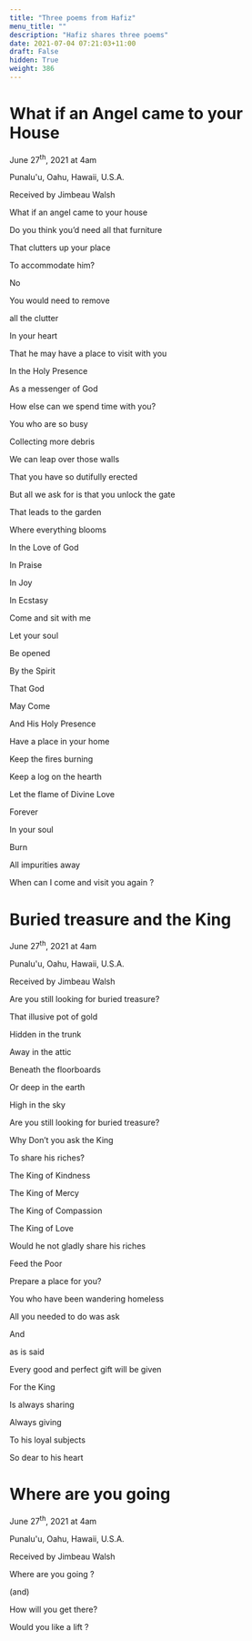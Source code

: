```yaml
---
title: "Three poems from Hafiz"
menu_title: ""
description: "Hafiz shares three poems"
date: 2021-07-04 07:21:03+11:00
draft: False
hidden: True
weight: 386
---
```

# What if an Angel came to your House

June 27<sup>th</sup>, 2021 at 4am

Punalu'u, Oahu, Hawaii, U.S.A.

Received by Jimbeau Walsh   



What if an angel came to your house

Do you think you’d need all that furniture

That clutters up your place 

To accommodate him? 

No

You would need to remove 

all the clutter

In your heart 

That he may have a place to visit with you

In the Holy Presence 

As a messenger of God 

How else can we spend time with you?

You who are so busy 

Collecting more debris 

We can leap over those walls

That you have so dutifully erected 

But all we ask for is that you unlock the gate 

That leads to the garden 

Where everything blooms 

In the Love of God

In Praise 

In Joy

In Ecstasy 


Come and sit with me

Let your soul 

Be opened 

By the Spirit 

That God 

May Come 

And His Holy Presence 

Have a place in your home 

Keep the fires burning 

Keep a log on the hearth 

Let the flame of Divine Love 

Forever 

In your soul 

Burn 

All impurities away 

When can I come and visit you again ?

# Buried treasure and the King

June 27<sup>th</sup>, 2021 at 4am

Punalu'u, Oahu, Hawaii, U.S.A.

Received by Jimbeau Walsh   

Are you still looking for buried treasure?

That illusive pot of gold

Hidden in the trunk 

Away in the attic 

Beneath the floorboards

Or deep in the earth 

High in the sky

Are you still looking for buried treasure?
 

Why Don’t you ask the King 

To share his riches? 

The King of Kindness

The King of Mercy

The King of Compassion

The King of Love

Would he not gladly share his riches

Feed the Poor

Prepare a place for you?

You who have been wandering homeless 

All you needed to do was ask 

And

as is said

Every good and perfect gift will be given

For the King 

Is always sharing

Always giving 

To his loyal subjects

So dear to his heart

# Where are you going

June 27<sup>th</sup>, 2021 at 4am

Punalu'u, Oahu, Hawaii, U.S.A.

Received by Jimbeau Walsh


Where are you going ?

(and)

How will you get there?

Would you like a lift ? 
